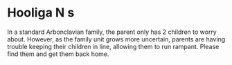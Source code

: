 # Hooliga N s

In a standard Arbonclavian family, the parent only has 2 children to worry about. However, as the family unit grows more uncertain, parents are having trouble keeping their children in line, allowing them to run rampant. Please find them and get them back home.